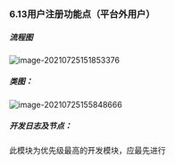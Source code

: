 ### 6.13用户注册功能点（平台外用户）

##### 流程图

![image-20210725151853376](C:\Users\17237\AppData\Roaming\Typora\typora-user-images\image-20210725151853376.png)

##### 类图：

![image-20210725155848666](C:\Users\17237\AppData\Roaming\Typora\typora-user-images\image-20210725155848666.png)

##### 开发日志及节点：

此模块为优先级最高的开发模块，应最先进行